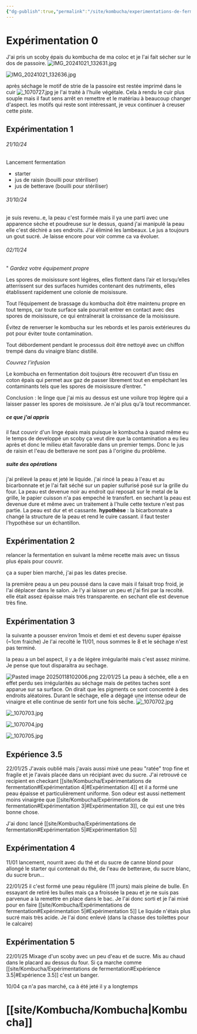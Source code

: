 ```yaml
---
{"dg-publish":true,"permalink":"/site/kombucha/experimentations-de-fermentation/","noteIcon":""}
---
```


# Expérimentation 0

J'ai pris un scoby épais du kombucha de ma coloc et je l'ai fait sécher sur le dos de passoire. ![IMG_20241021_132631.jpg](/img/user/Projets/KombuSkin/Images/IMG_20241021_132631.jpg)

![IMG_20241021_132636.jpg](/img/user/Projets/KombuSkin/Images/IMG_20241021_132636.jpg)

après séchage le motif de strie de la passoire est restée imprimé dans le cuir ![_1070727.jpg](/img/user/Projets/KombuSkin/Images/_1070727.jpg)
je l'ai traité à l'huile végétale. Cela à rendu le cuir plus souple mais il faut sens arrêt en remettre et le matériau à beaucoup changer d'aspect. 
les motifs qui reste sont intéressant, je veux continuer à creuser cette piste. 
## Expérimentation 1 

###### 21/10/24
Lancement fermentation
- starter
- jus de raisin (bouilli pour stériliser)
- jus de betterave (bouilli pour stériliser)
###### 31/10/24
je suis revenu..e, la peau c'est formée mais il ya une parti avec une apparence sèche et poudreuse sur le dessus, quand j'ai manipulé la peau elle c'est déchiré a ses endroits. J'ai éliminé les lambeaux. 
Le jus a toujours un gout sucré. 
Je laisse encore pour voir comme ca va évoluer. 

###### 02/11/24
" _Gardez votre équipement propre_

Les spores de moisissure sont légères, elles flottent dans l’air et lorsqu’elles atterrissent sur des surfaces humides contenant des nutriments, elles établissent rapidement une colonie de moisissure.

Tout l’équipement de brassage du kombucha doit être maintenu propre en tout temps, car toute surface sale pourrait entrer en contact avec des spores de moisissure, ce qui entraînerait la croissance de la moisissure.

Évitez de renverser le kombucha sur les rebords et les parois extérieures du pot pour éviter toute contamination.

Tout débordement pendant le processus doit être nettoyé avec un chiffon trempé dans du vinaigre blanc distillé.

_Couvrez l’infusion_

Le kombucha en fermentation doit toujours être recouvert d’un tissu en coton épais qui permet aux gaz de passer librement tout en empêchant les contaminants tels que les spores de moisissure d’entrer. "

Conclusion : le linge que j'ai mis au dessus est une voilure trop légère qui a laisser passer les spores de moisissure. Je n'ai plus qu'à tout recommancer.  

##### ce que j'ai appris 

il faut couvrir d'un linge épais mais puisque le kombucha à quand même eu le temps de developpé un scoby ça veut dire que la contamination a eu lieu après et donc le milieu était favorable dans un premier temps. Donc le jus de raisin et l'eau de betterave ne sont pas à l'origine du problème. 

##### suite des opérations

j'ai prélevé la peau et jeté le liquide. 
j'ai rincé la peau à l'eau et au bicarbonnate et je l'ai fait séché sur un papier sulfurisé posé sur la grille du four. La peau est devenue noir au endroit qui reposait sur le metal de la grille, le papier cuisson n'a pas empeché le transfert. 
en sechant la peau est devenue dure et même avec un traitement à l'huile cette texture n'est pas partie. La peau est dur et et cassante. 
**hypothèse** : la bicarbonnate a changé la structure de la peau et rend le cuire cassant. 
			il faut tester l'hypothèse sur un échantillon. 

## Expérimentation 2

relancer la fermentation en suivant la même recette mais avec un tissus plus épais pour couvrir. 

ça a super bien marché, j'ai pas les dates precise. 

la première peau a un peu poussé dans la cave mais il faisait trop froid, je l'ai déplacer dans le salon. Je l'y ai laisser un peu et j'ai fini par la recolté. elle était assez épaisse mais très transparente. en sechant elle est devenue très fine. 

## Expérimentation 3

la suivante a pousser environ 1mois et demi et est devenu super épaisse (~1cm fraiche)
Je l'ai recolté le 11/01, nous sommes le 8 et le séchage n'est pas terminé. 

la peau a un bel aspect, il y a de légère irrégularité mais c'est assez minime. Je pense que tout disparaitra au sechage. 

![Pasted image 20250118102006.png](/img/user/Projets/KombuSkin/Images/Pasted%20image%2020250118102006.png)
22/01/25
La peau à séchée, elle a en effet perdu ses irrégularités au séchage mais de petites taches sont apparue sur sa surface. On dirait que les pigments ce sont concentré à des endroits aléatoires.
Durant le séchage, elle a dégagé une intense odeur de vinaigre et elle continue de sentir fort une fois sèche. 
![_1070702.jpg](/img/user/Projets/KombuSkin/Images/_1070702.jpg)

![_1070703.jpg](/img/user/Projets/KombuSkin/Images/_1070703.jpg)

![_1070704.jpg](/img/user/Projets/KombuSkin/Images/_1070704.jpg)

![_1070705.jpg](/img/user/Projets/KombuSkin/Images/_1070705.jpg)
## Expérience 3.5 

22/01/25
J'avais oublié mais j'avais aussi mixé une peau "ratée" trop fine et fragile et je l'avais placée dans un récipiant avec du sucre. 
J'ai retrouvé ce recipient en checkant [[site/Kombucha/Expérimentations de fermentation#Expérimentation 4\|#Expérimentation 4]] et il a formé une peau épaisse et particulièrement uniforme. Son odeur est aussi nettement moins vinaigrée que [[site/Kombucha/Expérimentations de fermentation#Expérimentation 3\|#Expérimentation 3]], ce qui est une très bonne chose. 

J'ai donc lancé [[site/Kombucha/Expérimentations de fermentation#Expérimentation 5\|#Expérimentation 5]]


## Expérimentation 4

11/01 lancement, nourrit avec du thé et du sucre de canne blond pour allongé le starter qui contenait du thé, de l'eau de betterave, du sucre blanc, du sucre brun... 

22/01/25
il c'est formé une peau régulière (11 jours) mais pleine de bulle. En essayant de retiré les bulles mais ça a froissée la peau et je ne suis pas parvenue a la remettre en place dans le bac. 
Je l'ai donc sorti et je l'ai mixé pour en faire [[site/Kombucha/Expérimentations de fermentation#Expérimentation 5\|#Expérimentation 5]]
Le liquide n'étais plus sucré mais très acide. Je l'ai donc enlevé (dans la chasse des toilettes pour le calcaire)

## Expérimentation 5

22/01/25 
Mixage d'un scoby avec un peu d'eau et de sucre. Mis au chaud dans le placard au dessus du four. Si ça marche comme [[site/Kombucha/Expérimentations de fermentation#Expérience 3.5\|#Expérience 3.5]] c'est un banger. 

10/04 
ça n'a pas marché, ca à été jeté il y a longtemps


# [[site/Kombucha/Kombucha\|Kombucha]]
